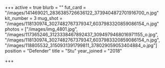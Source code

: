 +++
active = true
blurb = ""
fut_card = "/images/141469021_2836385726636122_3739404872701916700_n.jpg"
kit_number = 3
mug_shot = "/images/118130974_3027482767379347_6037983320859086154_n.jpg"
photos = ["/images/img_4801.jpg", "/images/117365246_3123338467892437_3094979468016971155_o.jpg", "/images/118130974_3027482767379347_6037983320859086154_n.jpg", "/images/118805532_3150931391799811_378029059053404884_o.jpg"]
position = "Defender"
title = "Stu"
year_joined = "2018"

+++
